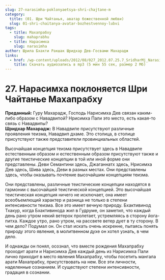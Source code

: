 ```yaml
---
slug: 27-narasimha-poklonyaetsya-shri-chajtane-m
category:
  title: (01. Шри Чайтанья, аватар божественной любви)
  slug: 01-shri-chaitanya-avatar-bozhestvennoy-lubvi
tags:
  - title: Махапрабху
    slug: mahaprabhu
  - title: Нарасимха
    slug: narasimha
author: Шрила Бхакти Ракшак Шридхар Дев-Госвами Махарадж
links:
  - href: /wp-content/uploads/2012/08/027_2012.07.25.7_SridharMj_Narasimha_poklonyayetsya_Shri_Chaitanye_Mahaprabhu.mp3
    title: Скачать аудиозапись в mp3 (5 мин 55 сек, размер 2 Мб)
---
```


# 27. Нарасимха поклоняется Шри Чайтанье Махапрабху

**Преданный:** Гуру Махарадж, Господь Нарисимха Дев связан каким-либо образом с Навадвипой? Нрисимха Пали это место, есть какая-то связь с Навадвипы?\
**Шридхар Махарадж:** В Навадвипе присутствуют различные проявления теизма, Навадвип дхаме. Это столица, в столице присутствуют также представители провинциальных областей.

Высочайшая концепция теизма присутствует здесь в Навадвипе естественным образом и естественным образом присутствуют также и другие теистические концепции в той или иной форме они представлены. Деви Семантини здесь, Джаганнатх здесь, Нрисимха Дев здесь, Шива здесь, Деви в разных местах. Они представлены здесь, чтобы оказывать почтение высочайшим концепциям теизма.

Они представлены, различные теистические концепции находятся в гармонии с высочайшей теистической концепцией. Это высочайшая теистическая концепция ничего не исключает, она имеет всеобъемлющий характер и разница не только в степени интенсивности теизма. Все это имеет вечную природу. Бхактивинод Тхакур, когда Бхактивинода жил в Гудруме, он заметил, что каждый день рано утром некий ветерок пролетает, устремляясь в сторону йога-питха. Каждое утро, рано утром, на рассвете ветер дует в ту сторону. В чем дело? Подумал он. Он стал искать очень искренне, пытаясь понять природу этого явления, в молитвенном духе он хотел узнать, в чем дело.

И однажды он понял, осознал, что вместе рождения Махапрабху проходит арати и Нарисимха Дев каждый день из Нарисимха Пали лично приходит в место явления Махапрабху, чтобы посетить мангала арати Махапрабху, присутствовать на нем. Все эти личности, наделенные сознанием. И существуют степени интенсивности, градация в сознании.

